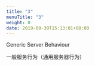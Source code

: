 ```yaml
---
title: "3"
menuTitle: "3"
weight: 0
date: 2019-08-30T15:13:01+08:00
---
```

Generic Server Behaviour

一般服务行为（通用服务器行为）